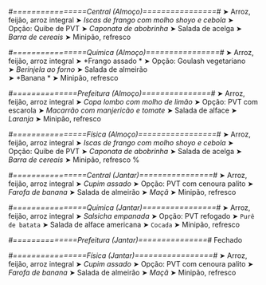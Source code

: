 
*#================Central (Almoço)================#*
➤ Arroz, feijão, arroz integral
➤ *Iscas de frango com molho shoyo e cebola*
➤ Opção: Quibe de PVT 
➤ *Caponata de abobrinha*
➤ Salada de acelga
➤ *Barra de cereais*
➤ Minipão, refresco

*#================Química (Almoço)================#*
➤ Arroz, feijão, arroz integral
➤ *Frango assado *
➤ Opção: Goulash vegetariano   
➤ *Berinjela ao forno*
➤ Salada de almeirão  
➤ *Banana *
➤ Minipão, refresco

*#==============Prefeitura (Almoço)===============#*
➤ Arroz, feijão, arroz integral
➤ *Copa lombo com molho de limão*
➤ Opção: PVT com escarola
➤ *Macarrão com manjericão e tomate*
➤ Salada de alface
➤ *Laranja*
➤ Minipão, refresco

*#================Física (Almoço)=================#*
➤ Arroz, feijão, arroz integral
➤ *Iscas de frango com molho shoyo e cebola*
➤ Opção: Quibe de PVT 
➤ *Caponata de abobrinha*
➤ Salada de acelga
➤ *Barra de cereais*
➤ Minipão, refresco
%

*#================Central (Jantar)================#*
➤ Arroz, feijão, arroz integral
➤ *Cupim assado*
➤ Opção: PVT com cenoura palito
➤ *Farofa de banana*
➤ Salada de almeirão
➤ *Maçã*
➤ Minipão, refresco

*#================Química (Jantar)================#*
➤ Arroz, feijão, arroz integral
➤ *Salsicha empanada*
➤ Opção: PVT refogado
➤ `Purê de batata`
➤ Salada de alface americana 
➤ `Cocada`
➤ Minipão, refresco

*#==============Prefeitura (Jantar)===============#*
Fechado

*#================Física (Jantar)=================#*
➤ Arroz, feijão, arroz integral
➤ *Cupim assado*
➤ Opção: PVT com cenoura palito
➤ *Farofa de banana*
➤ Salada de almeirão
➤ *Maçã*
➤ Minipão, refresco
